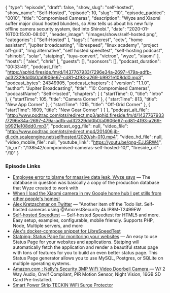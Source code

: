 {
  "type": "episode",
  "draft": false,
  "show_slug": "self-hosted",
  "show_name": "Self-Hosted",
  "episode": 10,
  "slug": "10",
  "episode_padded": "0010",
  "title": "Compromised Cameras",
  "description": "Wyze and Xiaomi suffer major cloud hosted blunders, so Alex tells us about his new fully offline camera security system, tied into Shinobi.",
  "date": "2020-01-16T00:15:00-08:00",
  "header_image": "/images/shows/self-hosted.png",
  "categories": [
    "Self-Hosted"
  ],
  "tags": [
    "amcrest",
    "cctv",
    "home assistant",
    "jupiter broadcasting",
    "librespeed",
    "linux academy",
    "project off-grid",
    "ring alternative",
    "self hosted speedtest",
    "self-hosting podcast",
    "shinobi",
    "solar",
    "statping",
    "tuya-convert",
    "victron",
    "wyze",
    "xiaomi"
  ],
  "hosts": [
    "alex",
    "chris"
  ],
  "guests": [],
  "sponsors": [],
  "podcast_duration": "00:33:49",
  "podcast_file": "https://aphid.fireside.fm/d/1437767933/7296e34a-2697-479a-adfb-ad32329dd0b0/a0906e67-cd81-4f93-a269-b9921e108dd0.mp3",
  "podcast_bytes": 24349905,
  "podcast_chapters": {
    "version": "1.1.0",
    "author": "Jupiter Broadcasting",
    "title": "10: Compromised Cameras",
    "podcastName": "Self-Hosted",
    "chapters": [
      {
        "startTime": 0,
        "title": "Intro"
      },
      {
        "startTime": 105,
        "title": "Camera Corner"
      },
      {
        "startTime": 813,
        "title": "New App Corner"
      },
      {
        "startTime": 1015,
        "title": "Off-Grid Corner"
      },
      {
        "startTime": 1609,
        "title": "New Gear Corner"
      }
    ]
  },
  "podcast_alt_file": "http://www.podtrac.com/pts/redirect.mp3/aphid.fireside.fm/d/1437767933/7296e34a-2697-479a-adfb-ad32329dd0b0/a0906e67-cd81-4f93-a269-b9921e108dd0.mp3",
  "podcast_ogg_file": null,
  "video_file": "http://www.podtrac.com/pts/redirect.mp4/201406.jb-dl.cdn.scaleengine.net/selfhosted/2020/sh-010.mp4",
  "video_hd_file": null,
  "video_mobile_file": null,
  "youtube_link": "https://youtu.be/qng-EJJSRW4",
  "jb_url": "/138542/compromised-cameras-self-hosted-10/",
  "fireside_url": "/10"
}


### Episode Links

  * [Employee error to blame for massive data leak, Wyze says](https://arstechnica.com/tech-policy/2019/12/surveillance-camera-company-wyze-confirms-leak-of-user-data/?amp=1 "Employee error to blame for massive data leak, Wyze says") — The database in question was basically a copy of the production database that Wyze created to work with
  * [When I load the Xiaomi camera in my Google home hub I get stills from other people's homes!](https://www.reddit.com/r/googlehome/comments/eine1m/when_i_load_the_xiaomi_camera_in_my_google_home/ "When I load the Xiaomi camera in my Google home hub I get stills from other people's homes!")
  * [Alex Kretzschmar on Twitter](https://twitter.com/IronicBadger/status/1212069693193949185 "Alex Kretzschmar on Twitter") — "Another item off the Todo list. Self-hosted cameras using @AmcrestSecurity 4k IP8M-T2499EW
  * [Self-hosted Speedtest](https://github.com/librespeed/speedtest "Self-hosted Speedtest") — Self-hosted Speedtest for HTML5 and more. Easy setup, examples, configurable, mobile friendly. Supports PHP, Node, Multiple servers, and more
  * [Alex's docker-compose snippet for LibreSpeedTest](https://gist.github.com/IronicBadger/854bb0d5a4979f6890286b961bd8db0e "Alex's docker-compose snippet for LibreSpeedTest")
  * [Statping: Status Page for monitoring your websites](https://github.com/hunterlong/statping "Statping: Status Page for monitoring your websites") — An easy to use Status Page for your websites and applications. Statping will automatically fetch the application and render a beautiful status page with tons of features for you to build an even better status page. This Status Page generator allows you to use MySQL, Postgres, or SQLite on multiple operating systems.
  * [Amazon.com : Nelly's Security 3MP WiFi Video Doorbell Camera ](https://www.amazon.com/dp/B07XZMQZXW/?coliid=IJT31IMQ83NJF&colid=29TNZMPA1PWKN&psc=1&ref_=lv_ov_lig_dp_it "Amazon.com : Nelly's Security 3MP WiFi Video Doorbell Camera ") — W/ 2 Way Audio, Onvif Compliant, PIR Motion Sensor, Night Vision, 16GB SD Card Pre-Installed.
  * [Smart Power Strip TECKIN WiFi Surge Protector](https://www.amazon.com/TECKIN-Protector-Extension-Outlets-Schedule/dp/B07WVP7JL4/ref=sr_1_13?keywords=teckin&qid=1578524611&sr=8-13 "Smart Power Strip TECKIN WiFi Surge Protector")


